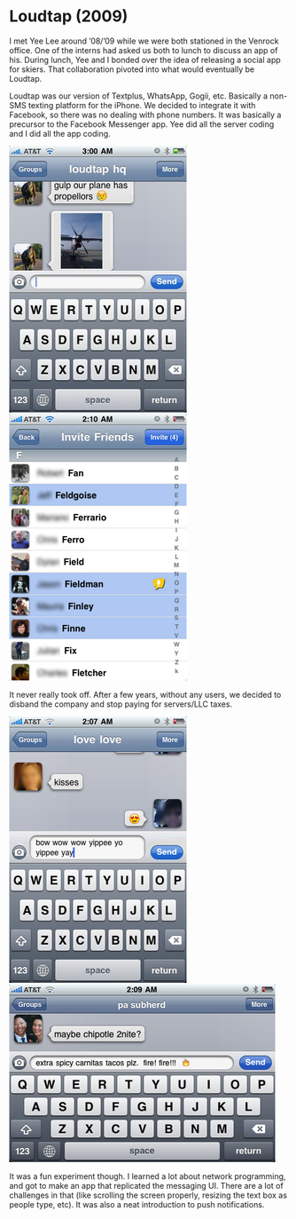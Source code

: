 # Loudtap (2009)

I met Yee Lee around ’08/’09 while we were both stationed in the Venrock office.
One of the interns had asked us both to lunch to discuss an app of his. During
lunch, Yee and I bonded over the idea of releasing a social app for skiers. That
collaboration pivoted into what would eventually be Loudtap.

Loudtap was our version of Textplus, WhatsApp, Gogii, etc. Basically a non-SMS
texting platform for the iPhone. We decided to integrate it with
Facebook, so there was no dealing with phone numbers. It was basically a precursor
to the Facebook Messenger app. Yee did all the server coding and I did all the app
coding.

![iPad Version](/img/pg/loudtap/loudtap1.jpg)
![iPad Version](/img/pg/loudtap/loudtap2.jpg)

It never really took off. After a few years, without any users, we decided to
disband the company and stop paying for servers/LLC taxes.

![iPad Version](/img/pg/loudtap/loudtap3.jpg)
![iPad Version](/img/pg/loudtap/loudtap4.jpg)

It was a fun experiment though. I learned a lot about network programming, and
got to make an app that replicated the messaging UI. There are a lot of challenges
in that (like scrolling the screen properly, resizing the text box as people type,
etc). It was also a neat introduction to push notifications.
